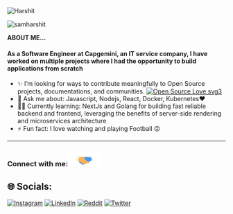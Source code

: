 <img src="https://i.imgur.com/cdqAcHx.png" alt="Harshit"/>

<p align="left"> 
  <img src="https://komarev.com/ghpvc/?username=samharshit&label=Profile%20views&color=0e75b6&style=flat" alt="samharshit" /> 
</p>

**ABOUT ME...**
<p align='center'>
<h4> As a Software Engineer at Capgemini, an IT service company, I have worked on multiple projects where I had the opportunity to build applications from scratch </h4> 

- ✨ I’m looking for ways to contribute meaningfully to Open Source projects, documentations, and communities. [![Open Source Love svg3](https://badges.frapsoft.com/os/v3/open-source.svg?v=103)](https://github.com/ellerbrock/open-source-badges/)
- 💬 Ask me about: Javascript, Nodejs, React, Docker, Kubernetes❤️ 
- 👩‍💻 Currently learning: NextJs and Golang for building fast reliable backend and frontend, leveraging the benefits of server-side rendering and microservices architecture
- ⚡ Fun fact: I love watching and playing Football 😜

------------
<h3>Connect with me:<img src="https://github.com/sakshamgurbhele/sakshamgurbhele/blob/main/Images/Handshake.gif" height="35"></h3>

## 🌐 Socials:
[![Instagram](https://img.shields.io/badge/Instagram-%23E4405F.svg?logo=Instagram&logoColor=white)](https://www.instagram.com/sharmaharshit5797)
[![LinkedIn](https://img.shields.io/badge/LinkedIn-%230077B5.svg?logo=linkedin&logoColor=white)](https://linkedin.com/in/harshit-sharma-149831172)
[![Reddit](https://img.shields.io/badge/Reddit-%23FF4500.svg?logo=Reddit&logoColor=white)](https://www.reddit.com/user/InterestingBirthday9)
[![Twitter](https://img.shields.io/badge/Twitter-%231DA1F2.svg?logo=Twitter&logoColor=white)](https://twitter.com/Harshit49019609)
